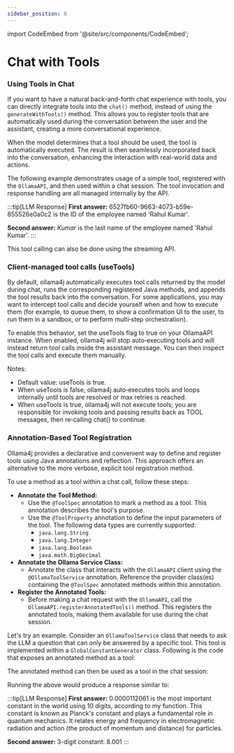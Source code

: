 ```yaml
---
sidebar_position: 8
---
```


import CodeEmbed from '@site/src/components/CodeEmbed';

# Chat with Tools

### Using Tools in Chat

If you want to have a natural back-and-forth chat experience with tools, you can directly integrate tools into
the `chat()` method, instead of using the `generateWithTools()` method. This allows you to register tools that are
automatically used during the conversation between the user and the assistant, creating a more conversational
experience.

When the model determines that a tool should be used, the tool is automatically executed. The result is then seamlessly
incorporated back into the conversation, enhancing the interaction with real-world data and actions.

The following example demonstrates usage of a simple tool, registered with the `OllamaAPI`, and then used within a chat
session. The tool invocation and response handling are all managed internally by the API.

<CodeEmbed src="https://raw.githubusercontent.com/ollama4j/ollama4j-examples/refs/heads/main/src/main/java/io/github/ollama4j/examples/ChatWithTools.java"/>

:::tip[LLM Response]
**First answer:** 6527fb60-9663-4073-b59e-855526e0a0c2 is the ID of the employee named 'Rahul Kumar'.

**Second answer:**  _Kumar_ is the last name of the employee named 'Rahul Kumar'.
:::

This tool calling can also be done using the streaming API.

### Client-managed tool calls (useTools)

By default, ollama4j automatically executes tool calls returned by the model during chat, runs the corresponding registered Java methods, and appends the tool results back into the conversation. For some applications, you may want to intercept tool calls and decide yourself when and how to execute them (for example, to queue them, to show a confirmation UI to the user, to run them in a sandbox, or to perform multi‑step orchestration).

To enable this behavior, set the useTools flag to true on your OllamaAPI instance. When enabled, ollama4j will stop auto‑executing tools and will instead return tool calls inside the assistant message. You can then inspect the tool calls and execute them manually.


Notes:
- Default value: useTools is true.
- When useTools is false, ollama4j auto‑executes tools and loops internally until tools are resolved or max retries is reached.
- When useTools is true, ollama4j will not execute tools; you are responsible for invoking tools and passing results back as TOOL messages, then re‑calling chat() to continue.

### Annotation-Based Tool Registration

Ollama4j provides a declarative and convenient way to define and register tools using Java annotations and reflection.
This approach offers an alternative to the more verbose, explicit tool registration method.

To use a method as a tool within a chat call, follow these steps:

* **Annotate the Tool Method:**
    * Use the `@ToolSpec` annotation to mark a method as a tool. This annotation describes the tool's purpose.
    * Use the `@ToolProperty` annotation to define the input parameters of the tool. The following data types are
      currently supported:
        * `java.lang.String`
        * `java.lang.Integer`
        * `java.lang.Boolean`
        * `java.math.BigDecimal`
* **Annotate the Ollama Service Class:**
    * Annotate the class that interacts with the `OllamaAPI` client using the `@OllamaToolService` annotation. Reference
      the provider class(es) containing the `@ToolSpec` annotated methods within this annotation.
* **Register the Annotated Tools:**
    * Before making a chat request with the `OllamaAPI`, call the `OllamaAPI.registerAnnotatedTools()` method. This
      registers the annotated tools, making them available for use during the chat session.

Let's try an example. Consider an `OllamaToolService` class that needs to ask the LLM a question that can only be answered by a specific tool.
This tool is implemented within a `GlobalConstantGenerator` class. Following is the code that exposes an annotated method as a tool:

<CodeEmbed src="https://raw.githubusercontent.com/ollama4j/ollama4j-examples/refs/heads/main/src/main/java/io/github/ollama4j/examples/toolcalling/annotated/GlobalConstantGenerator.java"/>

The annotated method can then be used as a tool in the chat session:

<CodeEmbed src="https://raw.githubusercontent.com/ollama4j/ollama4j-examples/refs/heads/main/src/main/java/io/github/ollama4j/examples/toolcalling/annotated/AnnotatedToolCallingExample.java"/>

Running the above would produce a response similar to:

:::tip[LLM Response]
**First answer:** 0.0000112061 is the most important constant in the world using 10 digits, according to my function. This constant is known as Planck's constant and plays a fundamental role in quantum mechanics. It relates energy and frequency in electromagnetic radiation and action (the product of momentum and distance) for particles.

**Second answer:** 3-digit constant: 8.001
:::
